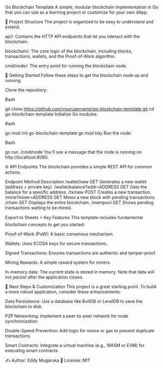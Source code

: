 Go Blockchain Template
A simple, modular blockchain implementation in Go that you can use as a learning project or customize for your own dApp.

📂 Project Structure
The project is organized to be easy to understand and extend.

api/: Contains the HTTP API endpoints that let you interact with the blockchain.

blockchain/: The core logic of the blockchain, including blocks, transactions, wallets, and the Proof-of-Work algorithm.

cmd/node/: The entry point for running the blockchain node.

🚀 Getting Started
Follow these steps to get the blockchain node up and running.

Clone the repository:

Bash

git clone https://github.com/yourusername/go-blockchain-template.git
cd go-blockchain-template
Initialize Go modules:

Bash

go mod init go-blockchain-template
go mod tidy
Run the node:

Bash

go run ./cmd/node
You'll see a message that the node is running on http://localhost:8080.

🌐 API Endpoints
The blockchain provides a simple REST API for common actions.

Endpoint	Method	Description
/wallet/new	GET	Generates a new wallet (address + private key).
/wallet/balance?addr=ADDRESS	GET	Gets the balance for a specific address.
/tx/new	POST	Creates a new transaction.
/mine?miner=ADDRESS	GET	Mines a new block with pending transactions.
/chain	GET	Displays the entire blockchain.
/mempool	GET	Shows pending transactions waiting to be mined.

Export to Sheets
⚡ Key Features
This template includes fundamental blockchain concepts to get you started:

Proof-of-Work (PoW): A basic consensus mechanism.

Wallets: Uses ECDSA keys for secure transactions.

Signed Transactions: Ensures transactions are authentic and tamper-proof.

Mining Rewards: A simple reward system for miners.

In-memory data: The current state is stored in memory. Note that data will not persist after the application closes.

📌 Next Steps & Customization
This project is a great starting point. To build a more robust application, consider these enhancements:

Data Persistence: Use a database like BoltDB or LevelDB to save the blockchain to disk.

P2P Networking: Implement a peer-to-peer network for node synchronization.

Double-Spend Prevention: Add logic for nonce or gas to prevent duplicate transactions.

Smart Contracts: Integrate a virtual machine (e.g., WASM or EVM) for executing smart contracts.

✍️ Author: Eddy Mugaruka 📖 License: MIT

